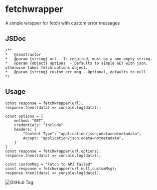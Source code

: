 # fetchwrapper
A simple wrapper for fetch with custom error messages

## JSDoc
```
/**
*   @constructor
*   @param {string} url - Is required, must be a non-empty string.
*   @param {object} options  - Defaults to simple GET with json, otherwise takes fetch options object.
*   @param {string} custom_err_msg - Optional, defaults to null.
*/
```

## Usage
```
const response = fetchwrapper(url);
response.then((data) => console.log(data));
```
```
const options = {
    method: "GET",
    credentials: "include"
    headers: {
        "Content-Type": "application/json;odata=notmetadata",
        Accept: "application/json;odata=notmetadata",
    }
}
const response = fetchwrapper(url,options);
response.then((data) => console.log(data));
```
```
const customMsg = "Fetch to API failed"
const response = fetchwrapper(url,null,customMsg);
response.then((data) => console.log(data));
```

![GitHub Tag](https://img.shields.io/github/v/tag/awsum-panda/fetchwrapper?style=flat-square&label=npm)
